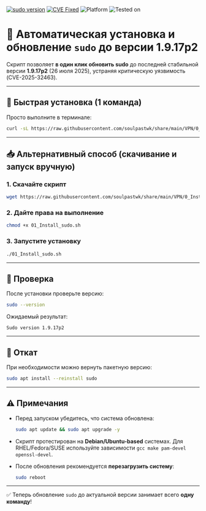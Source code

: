 [![sudo version](https://img.shields.io/badge/sudo-1.9.17p2-brightgreen?style=flat-square)](https://www.sudo.ws/)
[![CVE Fixed](https://img.shields.io/badge/CVE--2025--32463-fixed-blue?style=flat-square)](https://nvd.nist.gov/vuln/detail/CVE-2025-32463)
![Platform](https://img.shields.io/badge/platform-Linux-lightgrey?style=flat-square&logo=linux)
![Tested on](https://img.shields.io/badge/tested%20on-Ubuntu%2024.04%20%7C%20Debian%2012-orange?style=flat-square)

# 🚀 Автоматическая установка и обновление `sudo` до версии 1.9.17p2

Скрипт позволяет **в один клик обновить sudo** до последней стабильной версии **1.9.17p2** (26 июля 2025), устраняя критическую уязвимость (CVE-2025-32463).

---

## 🔧 Быстрая установка (1 команда)

Просто выполните в терминале:

```bash
curl -sL https://raw.githubusercontent.com/soulpastwk/share/main/VPN/0_Install/01_Install_sudo.sh | bash
````

---

## 📥 Альтернативный способ (скачивание и запуск вручную)

### 1. Скачайте скрипт

```bash
wget https://raw.githubusercontent.com/soulpastwk/share/main/VPN/0_Install/01_Install_sudo.sh
```

### 2. Дайте права на выполнение

```bash
chmod +x 01_Install_sudo.sh
```

### 3. Запустите установку

```bash
./01_Install_sudo.sh
```

---

## 📌 Проверка

После установки проверьте версию:

```bash
sudo --version
```

Ожидаемый результат:

```
Sudo version 1.9.17p2
```

---

## 🔄 Откат

При необходимости можно вернуть пакетную версию:

```bash
sudo apt install --reinstall sudo
```

---

## ⚠️ Примечания

* Перед запуском убедитесь, что система обновлена:

  ```bash
  sudo apt update && sudo apt upgrade -y
  ```
* Скрипт протестирован на **Debian/Ubuntu-based** системах.
  Для RHEL/Fedora/SUSE используйте зависимости `gcc make pam-devel openssl-devel`.
* После обновления рекомендуется **перезагрузить систему**:

  ```bash
  sudo reboot
  ```

---

✅ Теперь обновление `sudo` до актуальной версии занимает всего **одну команду**!

